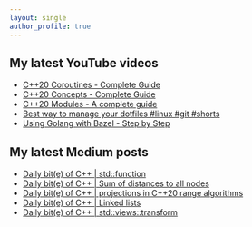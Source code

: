 ```yaml
---
layout: single
author_profile: true
---
```


## My latest YouTube videos

<ul>
<!--START_SECTION:youtube-->
<li><a href="https://www.youtube.com/watch?v=w-dmOHhBX9o">C++20 Coroutines - Complete Guide</a></li>
<li><a href="https://www.youtube.com/watch?v=1So7onMFxJM">C++20 Concepts  - Complete Guide</a></li>
<li><a href="https://www.youtube.com/watch?v=WRCwciJ5MTE">C++20 Modules - A complete guide</a></li>
<li><a href="https://www.youtube.com/watch?v=LHrB4TcU1JM">Best way to manage your dotfiles #linux #git #shorts</a></li>
<li><a href="https://www.youtube.com/watch?v=mXLrk0ipwz4">Using Golang with Bazel - Step by Step</a></li>
<!--END_SECTION:youtube-->
</ul>

## My latest Medium posts

<ul>
<!--START_SECTION:medium-->
<li><a href="https://medium.com/@simontoth/daily-bit-e-of-c-std-function-a8ad353d6ae1?source=rss-1e1de1006a93------2">Daily bit(e) of C++ | std::function</a></li>
<li><a href="https://medium.com/@simontoth/daily-bit-e-of-c-sum-of-distances-to-all-nodes-1f84dd82183?source=rss-1e1de1006a93------2">Daily bit(e) of C++ | Sum of distances to all nodes</a></li>
<li><a href="https://medium.com/@simontoth/daily-bit-e-of-c-projections-in-c-20-range-algorithms-5648d0fb16f5?source=rss-1e1de1006a93------2">Daily bit(e) of C++ | projections in C++20 range algorithms</a></li>
<li><a href="https://medium.com/@simontoth/daily-bit-e-of-c-linked-lists-f607b8a782f5?source=rss-1e1de1006a93------2">Daily bit(e) of C++ | Linked lists</a></li>
<li><a href="https://medium.com/@simontoth/daily-bit-e-of-c-std-views-transform-a81a42a1cf00?source=rss-1e1de1006a93------2">Daily bit(e) of C++ | std::views::transform</a></li>
<!--END_SECTION:medium-->
</ul>